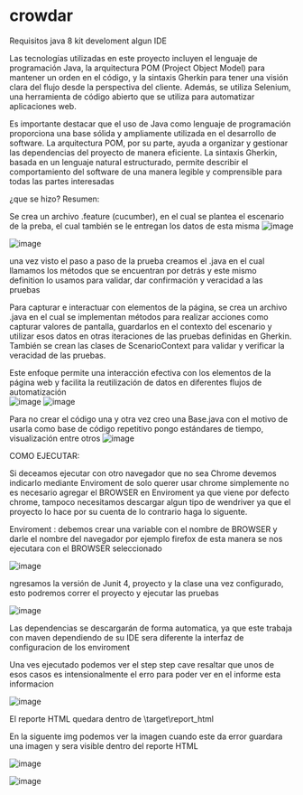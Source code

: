 # crowdar
Requisitos java 8 kit develoment algun IDE

Las tecnologías utilizadas en este proyecto incluyen el lenguaje de programación Java, la arquitectura POM (Project Object Model) para mantener un orden en el código, y la sintaxis Gherkin para tener una visión clara del flujo desde la perspectiva del cliente. Además, se utiliza Selenium, una herramienta de código abierto que se utiliza para automatizar aplicaciones web.

Es importante destacar que el uso de Java como lenguaje de programación proporciona una base sólida y ampliamente utilizada en el desarrollo de software. La arquitectura POM, por su parte, ayuda a organizar y gestionar las dependencias del proyecto de manera eficiente. La sintaxis Gherkin, basada en un lenguaje natural estructurado, permite describir el comportamiento del software de una manera legible y comprensible para todas las partes interesadas

¿que se hizo? Resumen:

Se crea un archivo <nombre>.feature (cucumber), en el cual se plantea el escenario de la preba, el cual también se le entregan los datos de esta misma
![image](https://github.com/OliverABV/crowdar/assets/45653045/e575f5ae-9c9d-413f-ab6b-87c1a26bad14)

![image](https://github.com/OliverABV/crowdar/assets/45653045/41a47260-efc7-40b6-9ef8-c7cf0ffb28dd)

una vez visto el paso a paso de la prueba creamos el <Difinition>.java en el cual llamamos los métodos que se encuentran por detrás y este mismo definition lo usamos para validar, dar confirmación y veracidad a las pruebas

Para capturar e interactuar con elementos de la página, se crea un archivo <Page>.java en el cual se implementan métodos para realizar acciones como capturar valores de pantalla, guardarlos en el contexto del escenario y utilizar esos datos en otras iteraciones de las pruebas definidas en Gherkin. También se crean las clases de ScenarioContext para validar y verificar la veracidad de las pruebas.

Este enfoque permite una interacción efectiva con los elementos de la página web y facilita la reutilización de datos en diferentes flujos de automatización  
![image](https://github.com/OliverABV/crowdar/assets/45653045/5c868f51-7246-43b6-83ac-190fd097aebc)
![image](https://github.com/OliverABV/crowdar/assets/45653045/9b8843b2-bab7-45d9-b0ed-89f041976fa2)

Para no crear el código una y otra vez creo una Base.java con el motivo de usarla como base de código repetitivo pongo estándares de tiempo, visualización entre otros
![image](https://github.com/OliverABV/crowdar/assets/45653045/b4f1bdcf-69ae-452c-b59b-590c33427ca7)

COMO EJECUTAR:  

Si deceamos ejecutar con otro navegador que no sea Chrome devemos indicarlo mediante Enviroment de solo querer usar chrome simplemente no es necesario agregar el BROWSER en Enviroment ya que viene por defecto chrome, 
tampoco necesitamos descargar algun tipo de wendriver ya que el proyecto lo hace por su cuenta de lo contrario haga lo siguente.

Enviroment : debemos crear una variable con el nombre de BROWSER y darle el nombre del navegador por ejemplo firefox
de esta manera se nos ejecutara con el BROWSER seleccionado  

![image](https://github.com/OliverABV/crowdar/assets/45653045/0c69fbab-9dcc-40e5-8cfe-c395b6306237)

ngresamos la versión de Junit 4, proyecto y la clase una vez configurado, esto podremos correr el proyecto y ejecutar las pruebas

![image](https://github.com/OliverABV/crowdar/assets/45653045/1dbe0777-7baf-4df5-9fa8-e76cc0bbbd0e)

Las dependencias se descargarán de forma automatica, ya que este trabaja con maven dependiendo de su IDE sera diferente la interfaz de configuracion de los enviroment

Una ves ejecutado podemos ver el step step cave resaltar que unos de esos casos es intensionalmente el erro para poder ver en el informe esta informacion 

![image](https://github.com/OliverABV/crowdar/assets/45653045/6045c18d-3174-4f25-bfdf-e16ff894c9b0)

El reporte HTML quedara dentro de \target\report_html

En la siguente img podemos ver la imagen cuando este da error guardara una imagen y sera visible dentro del reporte HTML

![image](https://github.com/OliverABV/crowdar/assets/45653045/b1bf618a-d677-4f3a-a37a-15ff1a05827e)

![image](https://github.com/OliverABV/crowdar/assets/45653045/7fa877a5-7b75-49e9-ade1-fd62aca22c1e)


